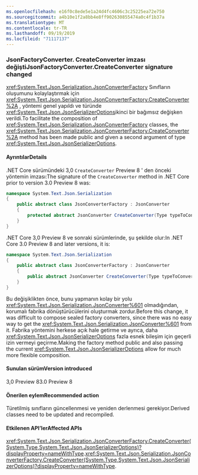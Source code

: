 ```yaml
---
ms.openlocfilehash: e16f0c8ede5e1a24d4fc4606c3c25225ea72e750
ms.sourcegitcommit: a4b10e1f2a8bb4e8ff902630855474a0c4f1b37a
ms.translationtype: MT
ms.contentlocale: tr-TR
ms.lasthandoff: 09/19/2019
ms.locfileid: "71117137"
---
```

### <a name="jsonfactoryconvertercreateconverter-signature-changed"></a><span data-ttu-id="8bd5d-101">JsonFactoryConverter. CreateConverter imzası değişti</span><span class="sxs-lookup"><span data-stu-id="8bd5d-101">JsonFactoryConverter.CreateConverter signature changed</span></span>

<span data-ttu-id="8bd5d-102"><xref:System.Text.Json.Serialization.JsonConverterFactory> Sınıfların oluşumunu kolaylaştırmak için <xref:System.Text.Json.Serialization.JsonConverterFactory.CreateConverter%2A> , yöntemi genel yapıldı ve türünde <xref:System.Text.Json.JsonSerializerOptions>ikinci bir bağımsız değişken verildi.</span><span class="sxs-lookup"><span data-stu-id="8bd5d-102">To facilitate the composition of <xref:System.Text.Json.Serialization.JsonConverterFactory> classes, the <xref:System.Text.Json.Serialization.JsonConverterFactory.CreateConverter%2A> method has been made public and given a second argument of type <xref:System.Text.Json.JsonSerializerOptions>.</span></span>

#### <a name="details"></a><span data-ttu-id="8bd5d-103">Ayrıntılar</span><span class="sxs-lookup"><span data-stu-id="8bd5d-103">Details</span></span>

<span data-ttu-id="8bd5d-104">.NET Core sürümündeki 3,0 `CreateConverter` Preview 8 ' den önceki yöntemin imzası:</span><span class="sxs-lookup"><span data-stu-id="8bd5d-104">The signature of the `CreateConverter` method in .NET Core prior to version 3.0 Preview 8 was:</span></span> 

```csharp
namespace System.Text.Json.Serialization
{
    public abstract class JsonConverterFactory : JsonConverter
    {
        protected abstract JsonConverter CreateConverter(Type typeToConvert);
    }
}
```

<span data-ttu-id="8bd5d-105">.NET Core 3,0 Preview 8 ve sonraki sürümlerinde, şu şekilde olur:</span><span class="sxs-lookup"><span data-stu-id="8bd5d-105">In .NET Core 3.0 Preview 8 and later versions, it is:</span></span>

```csharp
namespace System.Text.Json.Serialization
{
    public abstract class JsonConverterFactory : JsonConverter
    {
        public abstract JsonConverter CreateConverter(Type typeToConvert, JsonSerializerOptions options);
    }
}
```

<span data-ttu-id="8bd5d-106">Bu değişiklikten önce, bunu yapmanın kolay bir yolu <xref:System.Text.Json.Serialization.JsonConverter%601> olmadığından, korumalı fabrika dönüştürücülerini oluşturmak zordur.</span><span class="sxs-lookup"><span data-stu-id="8bd5d-106">Before this change, it was difficult to compose sealed factory converters, since there was no easy way to get the <xref:System.Text.Json.Serialization.JsonConverter%601> from it.</span></span> <span data-ttu-id="8bd5d-107">Fabrika yöntemini herkese açık hale getirme ve ayrıca, daha <xref:System.Text.Json.JsonSerializerOptions> fazla esnek bileşim için geçerli izin vermeyi geçirme.</span><span class="sxs-lookup"><span data-stu-id="8bd5d-107">Making the factory method public and also passing the current <xref:System.Text.Json.JsonSerializerOptions> allow for much more flexible composition.</span></span>

#### <a name="version-introduced"></a><span data-ttu-id="8bd5d-108">Sunulan sürüm</span><span class="sxs-lookup"><span data-stu-id="8bd5d-108">Version introduced</span></span>

<span data-ttu-id="8bd5d-109">3,0 Preview 8</span><span class="sxs-lookup"><span data-stu-id="8bd5d-109">3.0 Preview 8</span></span>

#### <a name="recommended-action"></a><span data-ttu-id="8bd5d-110">Önerilen eylem</span><span class="sxs-lookup"><span data-stu-id="8bd5d-110">Recommended action</span></span>

<span data-ttu-id="8bd5d-111">Türetilmiş sınıfların güncellenmesi ve yeniden derlenmesi gerekiyor.</span><span class="sxs-lookup"><span data-stu-id="8bd5d-111">Derived classes need to be updated and recompiled.</span></span>

#### <a name="affected-apis"></a><span data-ttu-id="8bd5d-112">Etkilenen API’ler</span><span class="sxs-lookup"><span data-stu-id="8bd5d-112">Affected APIs</span></span>

<span data-ttu-id="8bd5d-113"><xref:System.Text.Json.Serialization.JsonConverterFactory.CreateConverter(System.Type,System.Text.Json.JsonSerializerOptions)?displayProperty=nameWithType>.</span><span class="sxs-lookup"><span data-stu-id="8bd5d-113"><xref:System.Text.Json.Serialization.JsonConverterFactory.CreateConverter(System.Type,System.Text.Json.JsonSerializerOptions)?displayProperty=nameWithType>.</span></span>

<!-- For tool use only

### Affected APIs

- `M:System.Text.Json.Serialization.JsonConverterFactory.CreateConverter(System.Type,System.Text.Json.JsonSerializerOptions)`

-->
